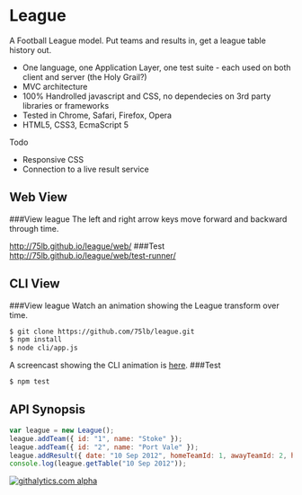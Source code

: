 League
======
A Football League model. Put teams and results in, get a league table history out. 

* One language, one Application Layer, one test suite - each used on both client and server (the Holy Grail?) 
* MVC architecture
* 100% Handrolled javascript and CSS, no dependecies on 3rd party libraries or frameworks
* Tested in Chrome, Safari, Firefox, Opera
* HTML5, CSS3, EcmaScript 5

Todo

* Responsive CSS
* Connection to a live result service

Web View
--------
###View league
The left and right arrow keys move forward and backward through time. 

http://75lb.github.io/league/web/
###Test
http://75lb.github.io/league/web/test-runner/

CLI View
--------
###View league
Watch an animation showing the League transform over time.
```sh
$ git clone https://github.com/75lb/league.git
$ npm install
$ node cli/app.js
```
A screencast showing the CLI animation is [here](cli/screencast.m4v).
###Test
```sh
$ npm test
```

API Synopsis
--------
```javascript
var league = new League();
league.addTeam({ id: "1", name: "Stoke" });
league.addTeam({ id: "2", name: "Port Vale" });
league.addResult({ date: "10 Sep 2012", homeTeamId: 1, awayTeamId: 2, homeGoals: 6, awayGoals: 0 });
console.log(league.getTable("10 Sep 2012"));
```

[![githalytics.com alpha](https://cruel-carlota.pagodabox.com/a08246f4b66544139f5e4d8167f6525f "githalytics.com")](http://githalytics.com/75lb/league)
